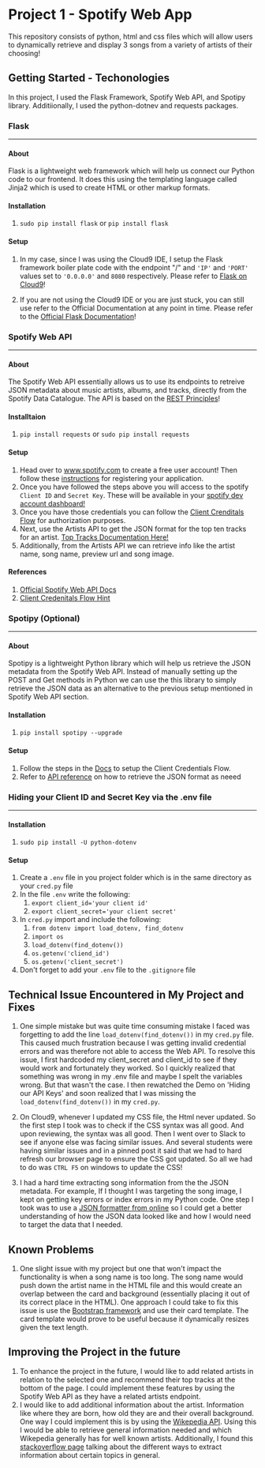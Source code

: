 # Project 1 - Spotify Web App

This repository consists of python, html and css files which will allow users to dynamically retrieve and display 3 songs
from a variety of artists of their choosing! 

## Getting Started - Techonologies

In this project, I used the Flask Framework, Spotify Web API, and Spotipy library. Additiionally, I used the python-dotnev and requests packages.

### Flask 
---
 #### About
 Flask is a lightweight web framework which will help us connect our Python code to our frontend. It does this using
   the templating language called Jinja2 which is used to create HTML or other markup formats.
   
 #### Installation
 1) `sudo pip install flask` or `pip install flask`
    
 #### Setup
 1) In my case, since I was using the Cloud9 IDE, I setup the Flask framework boiler plate code with the endpoint "/" and
    `'IP'` and `'PORT'` values set to `'0.0.0.0'` and `8080` respectively. Please refer to [Flask on Cloud9](https://damyan.blog/post/getting-started-with-flask-on-cloud9/)!

 2) If you are not using the Cloud9 IDE or you are just stuck, you can still use refer to the Official Documentation at any point in time. 
    Please refer to the [Official Flask Documentation](https://flask.palletsprojects.com/en/1.1.x/quickstart/)!
 
### Spotify Web API
---
 #### About
 The Spotify Web API essentially allows us to use its endpoints to retreive JSON metadata about music artists, albums, and
 tracks, directly from the Spotify Data Catalogue. The API is based on the [REST Principles](https://restfulapi.net/)!
 
 #### Installtaion
 1) `pip install requests` or `sudo pip install requests`

 #### Setup
 1) Head over to www.spotify.com to create a free user account! Then follow these [instructions](https://developer.spotify.com/documentation/general/guides/app-settings/) for registering your application.
 2) Once you have followed the steps above you will access to the spotify `Client ID` and `Secret Key`. These will be available in your [spotify dev account dashboard!](https://developer.spotify.com/dashboard/login)
 3) Once you have those credentials you can follow the [Client Crenditals Flow](https://developer.spotify.com/documentation/general/guides/authorization-guide/) for authorization purposes.
 4) Next, use the Artists API to get the JSON format for the top ten tracks for an artist. [Top Tracks Documentation Here!](https://developer.spotify.com/documentation/web-api/reference/#category-artists)
 5) Additionally, from the Artists API we can retrieve info like the artist name, song name, preview url and song image.
 
 #### References
 1) [Official Spotify Web API Docs](https://developer.spotify.com/documentation/web-api/)
 2) [Client Credenitals Flow Hint](https://stmorse.github.io/journal/spotify-api.html)

### Spotipy (Optional)
---
 #### About
 Spotipy is a lightweight Python library which will help us retrieve the JSON metadata from the Spotify Web API. Instead of manually setting up the POST and Get methods in 
 Python we can use the this library to simply retrieve the JSON data as an alternative to the previous setup mentioned in Spotify Web API section.
 
 #### Installation
 1) `pip install spotipy --upgrade`
 
 #### Setup
 1) Follow the steps in the [Docs](https://spotipy.readthedocs.io/en/2.16.1/#client-credentials-flow) to setup the Client Credentials Flow.
 2) Refer to [API reference](https://spotipy.readthedocs.io/en/2.16.1/#api-reference) on how to retrieve the JSON format as neeed
 
 
### Hiding your Client ID and Secret Key via the .env file
---
  #### Installation
  1) `sudo pip install -U python-dotenv`

  #### Setup
  1) Create a `.env` file in you project folder which is in the same directory as your `cred.py` file
  2) In the file `.env` write the following:
     1. `export client_id='your client id'`
     2. `export client_secret='your client secret'`
  3) In `cred.py` import and include the following:
     1. `from dotenv import load_dotenv, find_dotenv`
     2. `import os`
     3. `load_dotenv(find_dotenv())`
     4. `os.getenv('cliend_id')`
     5. `os.getenv('client_secret')`
   4) Don't forget to add your `.env` file to the `.gitignore` file
   
   
## Technical Issue Encountered in My Project and Fixes
1) One simple mistake but was quite time consuming mistake I faced was forgetting to add the line `load_dotenv(find_dotenv())` in my `cred.py` file. This caused much frustration 
   because I was getting invalid credential errors and was therefore not able to access the Web API. To resolve this issue, I first hardcoded my client_secret and client_id to 
   see if they would work and fortunately they worked. So I quickly realized that something was wrong in my .env file and maybe I spelt the variables wrong. But that wasn't the
   case. I then rewatched the Demo on 'Hiding our API Keys' and soon realized that I was missing the `load_dotenv(find_dotenv())` in my `cred.py`.

2) On Cloud9, whenever I updated my CSS file, the Html never updated. So the first step I took was to check if the CSS syntax was all good. And upon reviewing, the syntax was 
   all good. Then I went over to Slack to see if anyone else was facing similar issues. And several students were having similar issues and in a pinned post it said that we had
   to hard refresh our browser page to ensure the CSS got updated. So all we had to do was `CTRL F5` on windows to update the CSS!
   
3) I had a hard time extracting song information from the the JSON metadata. For example, If I thought I was targeting the song image, I kept on getting key errors or index 
   errors in my Python code. One step I took was to use a [JSON formatter from online](https://jsonformatter.curiousconcept.com/#) so I could get a better understanding of how 
   the JSON data looked like and how I would need to target the data that I needed.

## Known Problems
1) One slight issue with my project but one that won't impact the functionality is when a song name is too long. The song name would push down the artist name in the HTML file 
   and this would create an overlap between the card and background (essentially placing it out of its correct place in the HTML). One approach I could take to fix this issue is
   use the [Bootstrap framework](https://getbootstrap.com/docs/5.0/getting-started/introduction/) and use their card template. The card template would prove to be useful because 
   it dynamically resizes given the text length.

## Improving the Project in the future
1) To enhance the project in the future, I would like to add related artists in relation to the selected one and recommend their top tracks 
   at the bottom of the page. I could implement these features by using the Spotify Web API as they have a related artists endpoint.
2) I would like to add additional information about the artist. Information like where they are born, how old they are and their overall background.
   One way I could implement this is by using the [Wikepedia API](https://www.mediawiki.org/wiki/API:Main_page). Using this I would be able to retrieve general information 
   needed and which Wikepedia generally has for well known artists. Additionally, I found this [stackoverflow page](https://stackoverflow.com/questions/7185288/how-to-get-wikipedia-content-using-wikipedias-api) talking about the different ways to extract information about certain topics in general.
 
  


